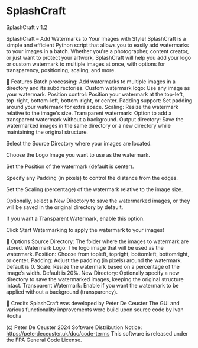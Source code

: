 # SplashCraft
SplashCraft v 1.2

SplashCraft – Add Watermarks to Your Images with Style!
SplashCraft is a simple and efficient Python script that allows you to easily add watermarks to your images in a batch. Whether you're a photographer, content creator, or just want to protect your artwork, SplashCraft will help you add your logo or custom watermark to multiple images at once, with options for transparency, positioning, scaling, and more.

🚀 Features
Batch processing: Add watermarks to multiple images in a directory and its subdirectories.
Custom watermark logo: Use any image as your watermark.
Position control: Position your watermark at the top-left, top-right, bottom-left, bottom-right, or center.
Padding support: Set padding around your watermark for extra space.
Scaling: Resize the watermark relative to the image's size.
Transparent watermark: Option to add a transparent watermark without a background.
Output directory: Save the watermarked images in the same directory or a new directory while maintaining the original structure.




Select the Source Directory where your images are located.

Choose the Logo Image you want to use as the watermark.

Set the Position of the watermark (default is center).

Specify any Padding (in pixels) to control the distance from the edges.

Set the Scaling (percentage) of the watermark relative to the image size.

Optionally, select a New Directory to save the watermarked images, or they will be saved in the original directory by default.

If you want a Transparent Watermark, enable this option.

Click Start Watermarking to apply the watermark to your images!

📝 Options
Source Directory: The folder where the images to watermark are stored.
Watermark Logo: The logo image that will be used as the watermark.
Position: Choose from topleft, topright, bottomleft, bottomright, or center.
Padding: Adjust the padding (in pixels) around the watermark. Default is 0.
Scale: Resize the watermark based on a percentage of the image’s width. Default is 20%.
New Directory: Optionally specify a new directory to save the watermarked images, keeping the original structure intact.
Transparent Watermark: Enable if you want the watermark to be applied without a background (transparency).



👥 Credits
SplashCraft was developed by Peter De Ceuster 
The GUI and various functionality improvements were build upon source code by Ivan Rocha
 
(c) Peter De Ceuster 2024
Software Distribution Notice: https://peterdeceuster.uk/doc/code-terms 
This software is released under the FPA General Code License.

  
 
 
 
 
 
  